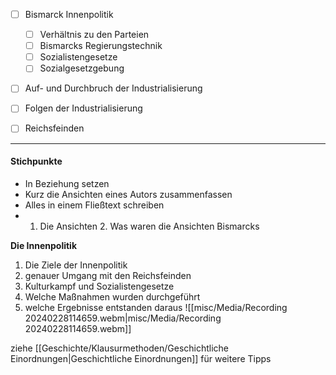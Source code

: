 - [ ] Bismarck Innenpolitik 
	- [ ] Verhältnis zu den Parteien 
	- [ ] Bismarcks Regierungstechnik 
	- [ ] Sozialistengesetze 
	- [ ] Sozialgesetzgebung 
- [ ] Auf- und Durchbruch der Industrialisierung 
- [ ] Folgen der Industrialisierung 
- [ ]  Reichsfeinden


****
#### Stichpunkte 
- In Beziehung setzen 
- Kurz die Ansichten eines Autors zusammenfassen 
- Alles in einem Fließtext schreiben 
- 1. Die Ansichten 2. Was waren die Ansichten Bismarcks
  
 **Die Innenpolitik**
 1. Die Ziele der Innenpolitik
 2. genauer Umgang mit den Reichsfeinden 
 3. Kulturkampf und Sozialistengesetze 
 4. Welche Maßnahmen wurden durchgeführt 
 5. welche Ergebnisse entstanden daraus
![[misc/Media/Recording 20240228114659.webm|misc/Media/Recording 20240228114659.webm]]


ziehe [[Geschichte/Klausurmethoden/Geschichtliche Einordnungen|Geschichtliche Einordnungen]] für weitere Tipps 
